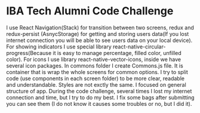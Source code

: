 # IBA Tech Alumni Code Challenge

I use React Navigation(Stack) for transition between two screens, redux and redux-persist
(AsnycStorage) for getting and storing users data(If you lost internet connection you 
will be able to see users data on your local device). For showing indicators I use 
special library react-native-circular-progress(Because it is easy to manage percentage, 
filled color, unfilled color). For icons I use library react-native-vector-icons, inside 
we have several icon packages. In commons folder I create Commons.js file. It is 
container that is wrap the whole screens for common options. I try to split code
(use components in each screen folder) to be more clear, readable and understandable. 
Styles are not exctly the same. I focused on general structure of app. During the code 
challenge, several times I lost my internet connection and time, but I try to do my best. 
I fix some bags after submitting you can see them (I do not know it causes some troubles
or no, but I did it).